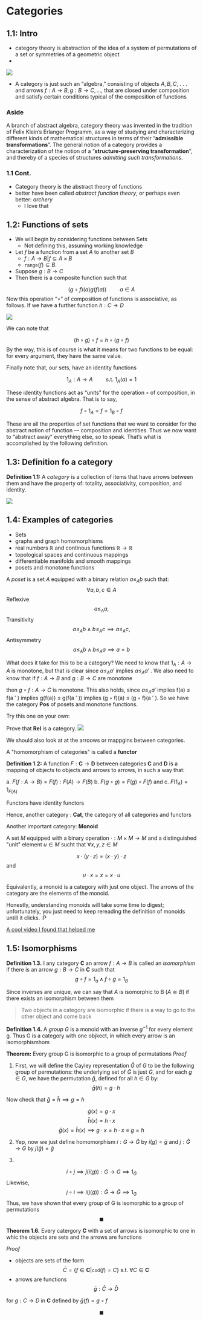 # Categories


## 1.1: Intro
* category theory is abstraction of the idea of a system of permutations of a set or symmetries of a geometric object
* 
![](https://i.imgur.com/ZtSljne.png)

* A category is just such an “algebra,” consisting of objects $A, B, C$, . . . and arrows $f : A \to B, g : B \to C, \dots$, that are closed under composition and satisfy certain conditions typical of the composition of functions

### Aside
A branch of abstract algebra, category theory was invented in the tradition of Felix Klein’s Erlanger Programm, as a way of studying and characterizing different kinds of mathematical structures in terms of their “**admissible transformations**”. The general notion of a category provides a characterization of the notion of a “**structure-preserving transformation**”, and thereby of a species of structures *admitting such transformations*.

### 1.1 Cont.
* Category theory is the abstract theory of functions
* better have been called *abstract function theory*, or perhaps even better: *archery*
	* I love that

## 1.2: Functions of sets

* We will begin by considering functions between Sets
	* Not defining this, assuming working knowledge
* Let $f$ be a function from a set $A$ to another set $B$
	* $f: A \to B | f \subseteq A \times B$
	* $\mathtt{range}(f) \subseteq B$.
* Suppose $g: B\to C$
* Then there is a composite function such that

$$(g \circ f)(a)  g(f(a)) \hspace{1cm} a\in A$$
Now this operation “$\circ$” of composition of functions is associative, as follows. If we have a further function $h: C \to D$

![](https://i.imgur.com/RbQeZnH.png)

We can note that

$$(h \circ g) \circ f = h\circ (g \circ f)$$
By the way, this is of course is what it means for two functions to be equal: for every argument, they have the same value.

Finally note that, our sets, have an identity functions

$$1_A : A\to A \hspace{1cm} \text{s.t. } 1_A(a) = 1$$

These identity functions act as “units” for the operation ◦ of composition, in the sense of abstract algebra. That is to say,

$$f\circ 1_A = f = 1_B \circ f$$

These are all the properties of set functions that we want to consider for the abstract notion of function — composition and identities. Thus we now want to “abstract away” everything else, so to speak. That’s what is accomplished by the following definition.

## 1.3: Definition fo a category

**Definition 1.1:** A *category* is a collection of items that have arrows between them and have the property of: totality, associativity, composition, and identity.


![](https://i.imgur.com/7AdsxDI.png)

## 1.4: Examples of categories

* Sets
* graphs and graph homomorphisms
* real numbers $\mathbb{R}$ and continous functions $\mathbb{R} \to \mathbb{R}$ 
* topological spaces and continuous mappings
* differentiable manifolds and smooth mappings
* posets and monotone functions


A *poset* is a set $A$ equipped with a binary relation $a \leq_A b$ such that:
$$\forall a,b,c \in A$$Reflexive $$a \leq_A a,$$ Transitivity $$ a\leq_A b \wedge b\leq_A c \implies a \leq_A c,$$ Antisymmetry $$ a\leq_A b \wedge b \leq_A a \implies a =  b $$

What does it take for this to be a category? We need to know that $1_A : A \to A$ is monotone, but that is clear since $a \leq_A a'$  implies $a \leq_A a'$ . We also need to know that if $f: A \to B$ and  $g: B → C$ are monotone

then $g \circ f : A \to C$ is monotone. This also holds, since $a \leq_A a'$ implies f(a) ≤ f(a ′ ) implies g(f(a)) ≤ g(f(a ′ )) implies (g ◦ f)(a) ≤ (g ◦ f)(a ′ ). So we have the category **Pos** of posets and monotone functions.

Try this one on your own:

Prove that **Rel** is a category.
![](https://i.imgur.com/VNIqk8X.png)



We should also look at at the arroows or mappgins between categories.

A "homomorphism of categories" is called a **functor**

**Definition 1.2:** A function $F: \textbf{C} \to \textbf{D}$ between categories $\textbf{C}$ and $\textbf{D}$ is a mapping of objects to objects and arrows to arrows, in such a way that:

a. $F (f: A\to B) = F(f) : F(A) \to F(B)$
b. $F(g\circ g) = F(g) \circ F(f)$
and c. $F(1_A) = 1_{F(A)}$

Functors have identity functors

Hence, another category : $\mathbf{Cat}$, the category of all categories and functors


Another important category: **Monoid**

A set $M$ equipped with a binary operation $\cdot : M \times M \to M$ and a distinguished "unit" element $u \in M$ sucht that $\forall x,y,z \in M$

$$x\cdot(y\cdot z) = (x\cdot y)\cdot z$$
and
$$u\cdot x = x = x \cdot u$$

Equivalently, a monoid is a category with just one object. The arrows of the category are the elements of the monoid.

Honestly, understanding monoids will take some time to digest; unfortunately, you just need to keep rereading the definition of monoids untill it clicks. :P

[A cool video I found that helped me ](https://www.youtube.com/watch?v=fRJMggrpxRU)

## 1.5: Isomorphisms
**Definition 1.3.** I any category $\mathbf{C}$ an arrow $f: A \to B$ is called an *isomorphism* if there is an arrow $g: B \to C$ in $\mathbf{C}$ such that
$$g\circ f = 1_a \wedge f\circ g = 1_B$$

Since inverses are unique, we can say that $A$ is isomorphic to B  ($A\cong B$) if there exists an isomorphism between them

> Two objects in a category are isomorphic if there is a way to go to the other object and come back

**Definition 1.4.** A *group* $G$ is a monoid with an inverse $g^{-1}$ for every element g. Thus G is a category with one objkect, in which every arrow is an isomorphismhom

**Theorem:** Every group G is isomorphic to a group of permutations
*Proof*

1. First, we will define the Cayley representation $\bar{G}$ of $G$ to be the following group of permutations: the underlying set of $\bar{G}$ is just $G$, and for each $g\in G$, we have the permutation $\bar{g}$, defined for all $h \in G$ by:
$$\bar{g}(h) = g \cdot h$$

Now check that $\bar{g} = \bar{h} \implies g = h$

$$\bar{g}(x) = g \cdot x$$
$$\bar{h}(x) = h\cdot x$$
$$\bar{g}(x) = \bar{h}(x) \implies g\cdot x = h\cdot x \equiv g=h$$

2. Yep, now we just define homomorphism $i: G \to \bar{G}$ by $i(g) = \bar{g}$ and  $j: \bar{G} \to {G}$ by $j(\bar{g}) = \bar{g}$

3. 
$$i\circ j \implies j(i(g)): G\to G\implies 1_{\bar{G}}$$
Likewise,
$$j\circ i \implies i(j(\bar{g})): \bar{G} \to \bar{G} \implies 1_G$$
Thus, we have shown that every group of G is isomorphic to a group of permutations
$$\blacksquare$$

**Theorem 1.6.** Every catergory $\mathbf{C}$ with a set of arrows is isomorphic to one in whic the objects are sets and the arrows are functions

*Proof*

* objects are sets of the form
$$\bar{C}  = \{f\in \mathbf{C} | \mathtt{cod}(f) = C\} \text{ s.t. } \forall C \in \mathbf{C} $$
* arrows are functions
$$\bar{g} : \bar{C} \to \bar{D}$$

for $g: C\to D$ in $\mathbf{C}$ defined by $\bar{g}(f) = g \circ f$ 

$$\blacksquare$$


